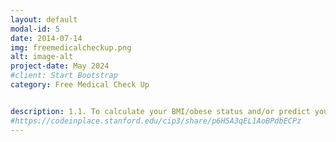 ```yaml
---
layout: default
modal-id: 5
date: 2014-07-14
img: freemedicalcheckup.png
alt: image-alt
project-date: May 2024
#client: Start Bootstrap
category: Free Medical Check Up


description: 1.1. To calculate your BMI/obese status and/or predict your future genaration's color blind status, please click on -> <a href="https://codeinplace.stanford.edu/cip3/share/dAeTjM4nxQHbZhkoxhZD">here</a>. 
#https://codeinplace.stanford.edu/cip3/share/p6H5A3qEL1AoBPdbECPz
---
```


